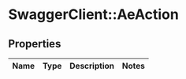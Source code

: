 # SwaggerClient::AeAction

## Properties
Name | Type | Description | Notes
------------ | ------------- | ------------- | -------------

